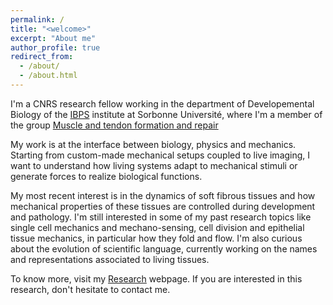 ```yaml
---
permalink: /
title: "<welcome>"
excerpt: "About me"
author_profile: true
redirect_from: 
  - /about/
  - /about.html
---
```

  
I'm a CNRS research fellow working in the department of Developemental Biology of the [IBPS](https://www.ibps.sorbonne-universite.fr/en) institute at Sorbonne Université, where I'm a member of the group [Muscle and tendon formation and repair](https://www.ibps.sorbonne-universite.fr/en/research/developmental-biology-laboratory/muscle-and-tendon-formation-and-repair)

My work is at the interface between biology, physics and mechanics. Starting from custom-made mechanical setups coupled to live imaging, I want to understand how living systems adapt to mechanical stimuli or generate forces to realize biological functions.

My most recent interest is in the dynamics of soft fibrous tissues and how mechanical properties of these tissues are controlled during development and pathology. I'm still interested in some of my past research topics like single cell mechanics and mechano-sensing, cell division and epithelial tissue mechanics, in particular how they fold and flow. I'm also curious about the evolution of scientific language, currently working on the names and representations associated to living tissues. 

To know more, visit my [Research](https://jonfouch.github.io/jonfouchard.github.io/portfolio.html) webpage. If you are interested in this research, don't hesitate to contact me. 


